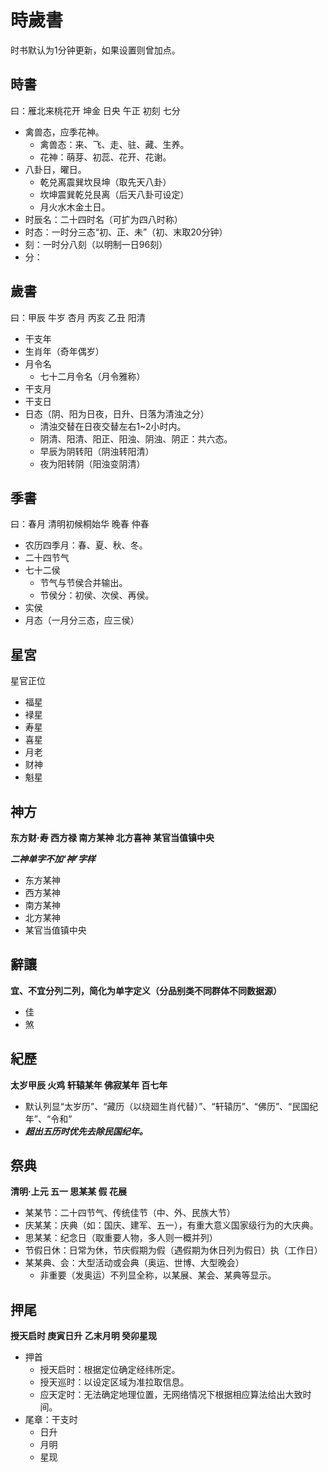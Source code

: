 # 時歲書
时书默认为1分钟更新，如果设置则曾加点。

## 時書
曰：雁北来桃花开 坤金 日央 午正 初刻 七分
- 禽兽态，应季花神。
	- 禽兽态：来、飞、走、驻、藏、生养。
	- 花神：萌芽、初蕊、花开、花谢。
- 八卦日，曜日。
	- 乾兑离震巽坎艮坤（取先天八卦）
	- 坎坤震巽乾兑艮离（后天八卦可设定）
	- 月火水木金土日。
- 时辰名：二十四时名（可扩为四八时称）
- 时态：一时分三态“初、正、未”（初、末取20分钟）
- 刻：一时分八刻（以明制一日96刻）
- 分：

## 歲書
曰：甲辰 牛岁 杏月 丙亥 乙丑 阳清
- 干支年
-	生肖年（奇年偶岁）
- 月令名
	- 七十二月令名（月令雅称）
- 干支月
- 干支日
- 日态（阴、阳为日夜，日升、日落为清浊之分）
	- 清浊交替在日夜交替左右1~2小时内。
	- 阴清、阳清、阳正、阳浊、阴浊、阴正：共六态。
	- 早辰为阴转阳（阴浊转阳清）
	- 夜为阳转阴（阳浊变阴清）

## 季書
曰：春月 清明初候桐始华 晚春 仲春
- 农历四季月：春、夏、秋、冬。
- 二十四节气
- 七十二侯
	- 节气与节侯合并输出。
	- 节侯分：初侯、次侯、再侯。
- 实侯
- 月态（一月分三态，应三侯）

## 星宮
星官正位
- 福星
- 䘵星
- 寿星
- 喜星
- 月老
- 财神
- 魁星

## 神方
**东方财·寿 西方禄 南方某神 北方喜神 某官当值镇中央**

***二神单字不加‘神’字样***

- 东方某神
- 西方某神
- 南方某神
- 北方某神
- 某官当值镇中央


## 辭讓
**宜、不宜分列二列，简化为单字定义（分品别类不同群体不同数据源）**

- 佳
- 煞

## 紀歷
**太岁甲辰 火鸡 轩辕某年 佛寂某年 百七年**
- 默认列显“太岁历”、“藏历（以绕廻生肖代替）”、“轩辕历”、“佛历”、“民国纪年”、“令和”
- ***超出五历时优先去除民国纪年。***

## 祭典
**清明·上元 五一 思某某 假 花展**
- 某某节：二十四节气、传统佳节（中、外、民族大节）
- 庆某某：庆典（如：国庆、建军、五一），有重大意义国家级行为的大庆典。
- 思某某：纪念日（取重要人物，多人则一概并列）
- 节假日休：日常为休，节庆假期为假（遇假期为休日列为假日）执（工作日）
- 某某典、会：大型活动或会典（奥运、世博、大型晚会）
	- 非重要（发奥运）不列显全称，以某展、某会、某典等显示。

## 押尾
**授天启时 庚寅日升 乙末月明 癸卯星现**
- 押首
	- 授天启时：根据定位确定经纬所定。
	- 授天巡时：以设定区域为准拉取信息。
	- 应天定时：无法确定地理位置，无网络情况下根据相应算法给出大致时间。
- 尾章：干支时
	- 日升
	- 月明
	- 星现